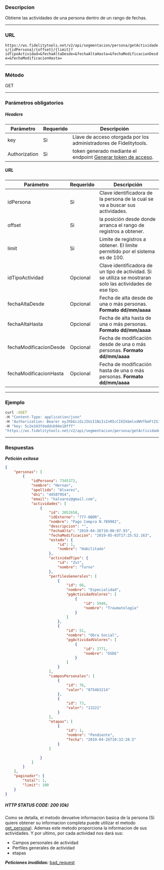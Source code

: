 ### Descripcion
Obtiene las actividades de una persona dentro de un rango de fechas.
___

### URL
` https://ws.fidelitytools.net/v2/api/segmentacion/persona/getActividades/{idPersona}/{offset}/{limit}?idTipoActividad=&fechaAltaDesde=&fechaAltaHasta=&fechaModificacionDesde=&fechaModificacionHasta= `
___

### Método
GET
___
### Parámetros obligatorios

##### Headers

|Parámetro |Requerido |Descripción                 |
|----------|----------|----------------------------|
| key         | Si		 | Llave de acceso otorgada por los administradores de Fidelitytools. |
| Authorization       | Si		 | token generado mediante el endpoint [Generar token de acceso](https://github.com/bebeto-fidelitytools/FidelitytoolsWS/blob/master/docs/autenticaci%C3%B3n.md). |

##### URL

|Parámetro |Requerido |Descripción                 |
|----------|----------|----------------------------|
| idPersona | Si | Clave identificadora de la persona de la cual se va a buscar sus actividades. | 
| offset | Si | la posición desde donde arranca el rango de registros a obtener. |
| limit | Si | Limite de registros a obtener. El limite permitido por el sistema es de 100.|
| idTipoActividad | Opcional | Clave identificadora de un tipo de actividad. Si se utiliza se mostraran solo las actividades de ese tipo. |
| fechaAltaDesde | Opcional | Fecha de alta desde de una o más personas. **Formato dd/mm/aaaa**
| fechaAltaHasta | Opcional |Fecha de alta hasta de una o más personas. **Formato dd/mm/aaaa**
| fechaModificacionDesde | Opcional |Fecha de modificación desde de una o más personas. **Formato dd/mm/aaaa**
| fechaModificacionHasta| Opcional |Fecha de modificación hasta de una o más personas. **Formato dd/mm/aaaa**

___
### Ejemplo
```bash
curl -XGET 
-H "Content-Type: application/json" 
-H "Authorization: Bearer eyJhbGciOiJIUzI1NiIsInR5cCI6IkbmlxdWVfbmFtZSI6InVzZXJb25maWciLCJuYmYiOjE1NTYxMTk0MNjIwNTgwNywiaWF0IjoxNTU2MTE5NDA3LCJpczovL3dzLmZpZGVsaXR5dG9vbHMubmV0L3YyIiwiYXVkIjoiaHa2U2asdasdy5maWRlbGl0eXRvb2xzLm5ldC92MiJ9RDDpMHEB4SsmY0j87OcS5mbxe2XxSAY" 
-H "key: 5c2e343fdaddsb94e18fff"
"https://ws.fidelitytools.net/v2/api/segmentacion/persona/getActividades/1058794/0/100?idTipoActividad=Zxt&fechaAltaDesde=01/02/2019&fechaAltaHasta=04/05/2019&fechaModificacionDesde=01/02/2019&fechaModificacionHasta=06/05/2019"
```
___
### Respuestas
***Petición exitosa***
```json
{
    "personas": [
        {
            "idPersona": 7345372,
            "nombre": "Hernan",
            "apellido": "Alvarez",
            "dni": "44587954",
            "email": "halvarez@gmail.com",
            "actividades": [
                {
                    "id": 2052658,
                    "idExterno": "777-8BDR",
                    "nombre": "Pago Compra N.789982",
                    "descripcion": "",
                    "fechaAlta": "2019-04-26T10:08:07.93",
                    "fechaModificacion": "2019-05-03T17:25:52.163",
                    "estado": {
                        "id": 1,
                        "nombre": "Habilitado"
                    },
                    "actividadTipo": {
                        "id": "Zxt",
                        "nombre": "Turno"
                    },
                    "perfilesGenerales": [
                        {
                            "id": 66,
                            "nombre": "Especialidad",
                            "pgActividadValores": [
                                {
                                    "id": 5946,
                                    "nombre": "Traumatología"
                                }
                            ]
                        },
                        {
                            "id": 51,
                            "nombre": "Obra Social",
                            "pgActividadValores": [
                                {
                                    "id": 2771,
                                    "nombre": "OSDE"
                                }
                            ]
                        }
                    ],
                    "camposPersonales": [
                        {
                            "id": 76,
                            "valor": "875463214"
                        },
                        {
                            "id": 73,
                            "valor": "13221"
                        }
                    ],
                    "etapas": [
                        {
                            "id": 1,
                            "nombre": "Pendiente",
                            "fecha": "2019-04-26T10:32:20.5"
                        }
                    ]
                    
                }
            ]
        }
    ],
    "paginador": {
        "total": 1,
        "limit": 100
    }
}
```

##### HTTP STATUS CODE: 200 (Ok)
Como se detalla, el metodo devuelve informacion basica de la persona (Si quiere obtener su informacion completa puede utilizar el metodo [get_persona](https://github.com/bebeto-fidelitytools/FidelitytoolsWS/blob/master/docs/segmentacion/get_persona.md)). Ademas este metodo proporciona la informacion de sus actividades. Y por ultimo, por cada actividad nos dará sus:
* Campos personales de actividad
* Perfiles generales de actividad
* etapas

***Peticiones inválidas:*** [bad_request](https://github.com/bebeto-fidelitytools/FidelitytoolsWS/blob/master/docs/segmentacion/bad_request.md)
